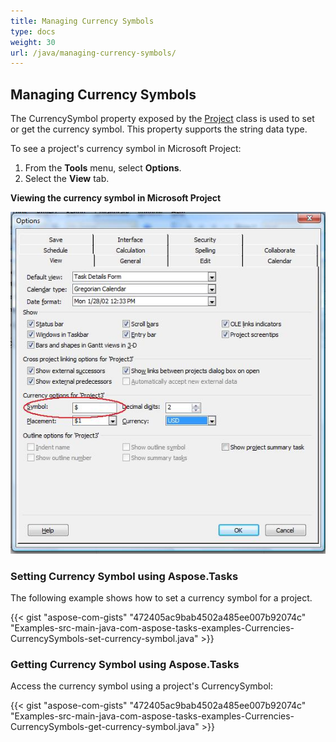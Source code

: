 ```yaml
---
title: Managing Currency Symbols
type: docs
weight: 30
url: /java/managing-currency-symbols/
---
```


## **Managing Currency Symbols**
The CurrencySymbol property exposed by the [Project](https://apireference.aspose.com/tasks/java/com.aspose.tasks/project) class is used to set or get the currency symbol. This property supports the string data type.

To see a project's currency symbol in Microsoft Project:

1. From the **Tools** menu, select **Options**.
2. Select the **View** tab.

**Viewing the currency symbol in Microsoft Project** 

![checking currency symbols in Microsoft Project 2013](managing-currency-symbols_1.png)

### **Setting Currency Symbol using Aspose.Tasks**
The following example shows how to set a currency symbol for a project.

{{< gist "aspose-com-gists" "472405ac9bab4502a485ee007b92074c" "Examples-src-main-java-com-aspose-tasks-examples-Currencies-CurrencySymbols-set-currency-symbol.java" >}}

### **Getting Currency Symbol using Aspose.Tasks**
Access the currency symbol using a project's CurrencySymbol:

{{< gist "aspose-com-gists" "472405ac9bab4502a485ee007b92074c" "Examples-src-main-java-com-aspose-tasks-examples-Currencies-CurrencySymbols-get-currency-symbol.java" >}}
